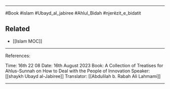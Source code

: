 
___
#Book #islam #Ubayd_al_jabiree #Ahlul_Bidah #njerëzit_e_bidatit 


## Related
- [[Islam MOC]] 
___

References:

 Time: 16th 22 08
 Date:  16th August 2023
 Book: A Collection of Treatises for Ahlus-Sunnah on How to Deal with the People of Innovation
 Speaker: [[shaykh Ubayd al-Jabiree]]
 Translator: [[Abdulilah b. Rabah Ali Lahmami]]
___


